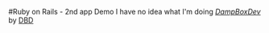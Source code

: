 #Ruby on Rails - 2nd app Demo
I have no idea what I'm doing
[*DampBoxDev*](http://dampbox.blogspot.com/) by [DBD](http://google.com)
